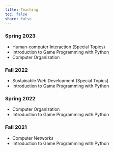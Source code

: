 ```yaml
---
title: Teaching
toc: false
share: false
---
```


### Spring 2023
* Human-computer Interaction (Special Topics)
* Introduction to Game Programming with Python
* Computer Organization

### Fall 2022
* Sustainable Web Development (Special Topics)
* Introduction to Game Programming with Python

### Spring 2022
* Computer Organization
* Introduction to Game Programming with Python

### Fall 2021
* Computer Networks
* Introduction to Game Programming with Python


